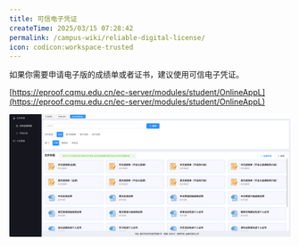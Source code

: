 ```yaml
---
title: 可信电子凭证
createTime: 2025/03/15 07:28:42
permalink: /campus-wiki/reliable-digital-license/
icon: codicon:workspace-trusted
---
```


如果你需要申请电子版的成绩单或者证书，建议使用可信电子凭证。

[https://eproof.cqmu.edu.cn/ec-server/modules/student/OnlineAppL](https://eproof.cqmu.edu.cn/ec-server/modules/student/OnlineAppL)

![2025-04-27_22-37-26.png](../../../../.vuepress/public/src/2025-04-27_22-37-26.png)